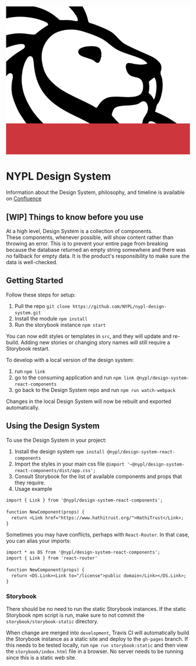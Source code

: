![NYPL Logo](./screenshot.png)

# NYPL Design System

Information about the Design System, philosophy, and timeline is available on [Confluence](https://confluence.nypl.org/pages/viewpage.action?spaceKey=DIGTL&title=Design+Systems+Forum)

## [WIP] Things to know before you use

At a high level, Design System is a collection of components.  
These components, whenever possible, will show content rather than throwing an error. This is to prevent your entire page from breaking because the database returned an empty string somewhere and there was no fallback for empty data. It is the product's responsibility to make sure the data is well-checked.

## Getting Started

Follow these steps for setup:

1. Pull the repo `git clone https://github.com/NYPL/nypl-design-system.git`
2. Install the module `npm install`
3. Run the storybook instance `npm start`

You can now edit styles or templates in `src`, and they will update and re-build.
Adding new stories or changing story names will still require a Storybook restart.

To develop with a local version of the design system:

1. run `npm link`
2. go to the consuming application and run `npm link @nypl/design-system-react-components`
3. go back to the Design System repo and run `npm run watch-webpack`

Changes in the local Design System will now be rebuilt and exported automatically.

## Using the Design System

To use the Design System in your project:

1. Install the design system `npm install @nypl/design-system-react-components`
2. Import the styles in your main css file `@import '~@nypl/design-system-react-components/dist/app.css';`
3. Consult Storybook for the list of available components and props that they require.
4. Usage example

```
import { Link } from '@nypl/design-system-react-components';

function NewComponent(props) {
  return <Link href="https://www.hathitrust.org/">HathiTrust</Link>;
}
```

Sometimes you may have conflicts, perhaps with `React-Router`. In that case, you can alias your imports:

```
import * as DS from '@nypl/design-system-react-components';
import { Link } from 'react-router'

function NewComponent(props) {
  return <DS.Link><Link to="/license">public domain</Link></DS.Link>;
}
```

### Storybook

There should be no need to run the static Storybook instances. If the static Storybook npm script is run, make sure to not commit the `storybook/storybook-static` directory.

When change are merged into `development`, Travis CI will automatically build the Storybook instance as a static site and deploy to the `gh-pages` branch. If this needs to be tested locally, run `npm run storybook:static` and then view the `storybook/index.html` file in a browser. No server needs to be running since this is a static web site.
